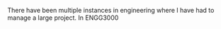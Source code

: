 There have been multiple instances in engineering where I have had to manage a large project. In ENGG3000 